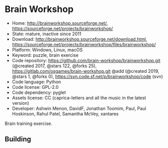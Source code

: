 # Brain Workshop

- Home: http://brainworkshop.sourceforge.net/, https://sourceforge.net/projects/brainworkshop/
- State: mature, inactive since 2011
- Download: http://brainworkshop.sourceforge.net/download.html, https://sourceforge.net/projects/brainworkshop/files/brainworkshop/
- Platform: Windows, Linux, macOS
- Keyword: puzzle, brain exercise
- Code repository: https://github.com/brain-workshop/brainworkshop.git (@created 2017, @stars 122, @forks 25), https://gitlab.com/osgames/brain-workshop.git @add (@created 2019, @stars 1, @forks 0), https://svn.code.sf.net/p/brainworkshop/code (svn)
- Code language: Python
- Code license: GPL-2.0
- Code dependency: pyglet
- Assets license: CC (caprica-letters and all the music in the latest version)
- Developer: Ashwin Menon, DavidF, Jonathan Toomim, Paul, Paul Hoskinson, Rahul Patel, Samantha McVey, xantares

Brain training exercise.

## Building
